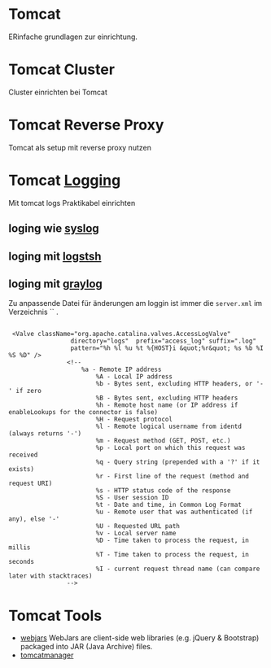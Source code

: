 # Tomcat
ERinfache grundlagen zur einrichtung.

# Tomcat Cluster
Cluster einrichten bei Tomcat 

# Tomcat Reverse Proxy
Tomcat als setup mit reverse proxy nutzen 

# Tomcat [Logging](../logging)

Mit tomcat logs Praktikabel einrichten 

## loging wie [syslog](../syslog)

## loging mit [logstsh](../logstah)

## loging mit [graylog](../graylog)

Zu anpassende Datei für änderungen am loggin ist immer die `server.xml` im Verzeichnis `` .

```

 <Valve className="org.apache.catalina.valves.AccessLogValve"
                 directory="logs"  prefix="access_log" suffix=".log"
                 pattern="%h %l %u %t %{HOST}i &quot;%r&quot; %s %b %I %S %D" />
                <!--
                    %a - Remote IP address
                        %A - Local IP address
                        %b - Bytes sent, excluding HTTP headers, or '-' if zero
                        %B - Bytes sent, excluding HTTP headers
                        %h - Remote host name (or IP address if enableLookups for the connector is false)
                        %H - Request protocol
                        %l - Remote logical username from identd (always returns '-')
                        %m - Request method (GET, POST, etc.)
                        %p - Local port on which this request was received
                        %q - Query string (prepended with a '?' if it exists)
                        %r - First line of the request (method and request URI)
                        %s - HTTP status code of the response
                        %S - User session ID
                        %t - Date and time, in Common Log Format
                        %u - Remote user that was authenticated (if any), else '-'
                        %U - Requested URL path
                        %v - Local server name
                        %D - Time taken to process the request, in millis
                        %T - Time taken to process the request, in seconds
                        %I - current request thread name (can compare later with stacktraces)
                -->
```


# Tomcat Tools
* [webjars](https://www.webjars.org/) WebJars are client-side web libraries (e.g. jQuery & Bootstrap) packaged into JAR (Java Archive) files.
* [tomcatmanager](https://pypi.org/project/tomcatmanager/)

